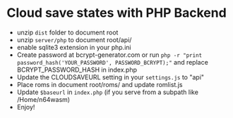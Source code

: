 # Cloud save states with PHP Backend

- unzip `dist` folder to document root
- unzip `server/php` to document root/api/
- enable sqlite3 extension in your php.ini
- Create password at bcrypt-generator.com or run `php -r "print password_hash('YOUR_PASSWORD', PASSWORD_BCRYPT);"` and replace BCRYPT_PASSWORD_HASH in index.php
- Update the CLOUDSAVEURL setting in your `settings.js` to "api"
- Place roms in document root/roms/ and update romlist.js
- Update `$baseurl` in `index.php` (if you serve from a subpath like /Home/n64wasm)
- Enjoy!
